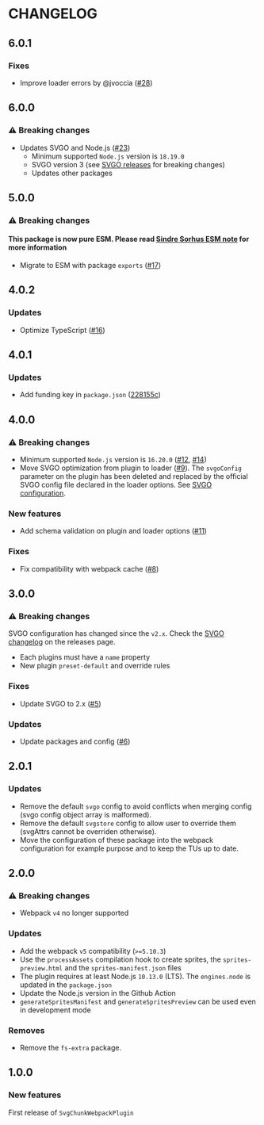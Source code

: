 # CHANGELOG

## 6.0.1

### Fixes

- Improve loader errors by @jvoccia ([#28](https://github.com/yoriiis/svg-chunk-webpack-plugin/pull/28))

## 6.0.0

### ⚠️ Breaking changes

- Updates SVGO and Node.js ([#23](https://github.com/yoriiis/svg-chunk-webpack-plugin/pull/23))
  - Minimum supported `Node.js` version is `18.19.0`
  - SVGO version 3 (see [SVGO releases](https://github.com/svg/svgo/releases) for breaking changes)
  - Updates other packages

## 5.0.0

### ⚠️ Breaking changes

#### **This package is now pure ESM.** Please read [Sindre Sorhus ESM note](https://gist.github.com/sindresorhus/a39789f98801d908bbc7ff3ecc99d99c) for more information

- Migrate to ESM with package `exports` ([#17](https://github.com/yoriiis/svg-chunk-webpack-plugin/pull/17))

## 4.0.2

### Updates

- Optimize TypeScript ([#16](https://github.com/yoriiis/svg-chunk-webpack-plugin/pull/16))

## 4.0.1

### Updates

- Add funding key in `package.json` ([228155c](https://github.com/yoriiis/svg-chunk-webpack-plugin/commit/228155cd1dadd1592fb63b1e7e6085f63798c53b))

## 4.0.0

### ⚠️ Breaking changes

- Minimum supported `Node.js` version is `16.20.0` ([#12](https://github.com/yoriiis/svg-chunk-webpack-plugin/pull/12), [#14](https://github.com/yoriiis/svg-chunk-webpack-plugin/pull/14))
- Move SVGO optimization from plugin to loader ([#9](https://github.com/yoriiis/svg-chunk-webpack-plugin/pull/9)). The `svgoConfig` parameter on the plugin has been deleted and replaced by the official SVGO config file declared in the loader options. See [SVGO configuration](https://github.com/yoriiis/svg-chunk-webpack-plugin#loader).

### New features

- Add schema validation on plugin and loader options ([#11](https://github.com/yoriiis/svg-chunk-webpack-plugin/pull/11))

### Fixes

- Fix compatibility with webpack cache ([#8](https://github.com/yoriiis/svg-chunk-webpack-plugin/pull/8))

## 3.0.0

### ⚠️ Breaking changes

SVGO configuration has changed since the `v2.x`. Check the [SVGO changelog](https://github.com/svg/svgo/releases) on the releases page.

- Each plugins must have a `name` property
- New plugin `preset-default` and override rules

### Fixes

- Update SVGO to 2.x ([#5](https://github.com/yoriiis/svg-chunk-webpack-plugin/pull/5))

### Updates

- Update packages and config ([#6](https://github.com/yoriiis/svg-chunk-webpack-plugin/pull/6))

## 2.0.1

### Updates

- Remove the default `svgo` config to avoid conflicts when merging config (svgo config object array is malformed).
- Remove the default `svgstore` config to allow user to override them (svgAttrs cannot be overriden otherwise).
- Move the configuration of these package into the webpack configuration for example purpose and to keep the TUs up to date.

## 2.0.0

### ⚠ Breaking changes

- Webpack `v4` no longer supported

### Updates

- Add the webpack `v5` compatibility (`>=5.10.3`)
- Use the `processAssets` compilation hook to create sprites, the `sprites-preview.html` and the `sprites-manifest.json` files
- The plugin requires at least Node.js `10.13.0` (LTS). The `engines.node` is updated in the `package.json`
- Update the Node.js version in the Github Action
- `generateSpritesManifest` and `generateSpritesPreview` can be used even in development mode

### Removes

- Remove the `fs-extra` package.

## 1.0.0

### New features

First release of `SvgChunkWebpackPlugin`
